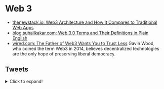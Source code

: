 # Web 3
- [thenewstack.io: Web3 Architecture and How It Compares to Traditional Web Apps](https://thenewstack.io/web3-architecture-and-how-it-compares-to-traditional-web-apps/)
- [blog.suhailkakar.com: Web 3.0 Terms and Their Definitions in Plain English](https://blog.suhailkakar.com/web-30-terms-and-their-definitions-in-plain-english)
- [wired.com: The Father of Web3 Wants You to Trust Less](https://www.wired.com/story/web3-gavin-wood-interview/) Gavin Wood, who coined the term Web3 in 2014, believes decentralized technologies are the only hope of preserving liberal democracy.

## Tweets
<details>
  <summary>Click to expand!</summary>

<center>
<blockquote class="twitter-tweet"><p lang="en" dir="ltr">Want to get your hands dirty on the frontend side of Web 3?<br><br>Perfect! 🔥<br><br>Time for a small introduction to Web 3 development with JavaScript and ethers.js!<br><br>A thread. ↓</p>&mdash; Oliver Jumpertz (@oliverjumpertz) <a href="https://twitter.com/oliverjumpertz/status/1456980354640850948?ref_src=twsrc%5Etfw">November 6, 2021</a></blockquote> <script async src="https://platform.twitter.com/widgets.js" charset="utf-8"></script>

<blockquote class="twitter-tweet"><p lang="en" dir="ltr">Let’s say someone wants to start diving in web3.<br><br>What resources would you recommend to get started?<br><br>P.S: that person is me 😶</p>&mdash; Pit (@catalinmpit) <a href="https://twitter.com/catalinmpit/status/1462424925097107462?ref_src=twsrc%5Etfw">November 21, 2021</a></blockquote> <script async src="https://platform.twitter.com/widgets.js" charset="utf-8"></script>
</center>
</details>